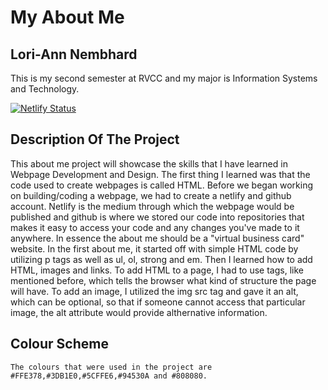 # My About Me

## Lori-Ann Nembhard
This is my second semester at RVCC and my major is Information Systems and Technology.

[![Netlify Status](https://api.netlify.com/api/v1/badges/37c353fc-07c5-479a-a0fb-a329b5c4c521/deploy-status)](https://app.netlify.com/sites/aboutme-loria/deploys)

## Description Of The Project
This about me project will showcase the skills that I have learned in Webpage Development and Design. The first thing I learned was that the code used to create webpages is called HTML. Before we began working on building/coding a webpage, we had to create a netlify and github account. Netlify is the medium through which the webpage would be published and github is where we stored our code into repositories that makes it easy to access your code and any changes you've made to it anywhere. 
    In essence the about me should be a "virtual business card" website. In the first about me, it started off with simple HTML code by utilizing p tags as well as ul, ol, strong and em. Then I learned how to add HTML, images and links. To add HTML to a page, I had to use tags, like mentioned before, which tells the browser what kind of structure the page will have. To add an image, I utilized the img src tag and gave it an alt, which can be optional, so that if someone cannot access that particular image, the alt attribute would provide althernative information.

## Colour Scheme

    The colours that were used in the project are #FFE378,#3DB1E0,#5CFFE6,#94530A and #808080.
